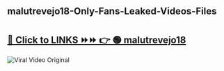 
 ## malutrevejo18-Only-Fans-Leaked-Videos-Files

# <h2><a href="https://mediaupload.pro?malutrevejo18">🔗 Click to LINKS ⏩⏩ 👉 🟢 malutrevejo18 </a></h2>

<a href="https://mediaupload.pro?malutrevejo18" rel="nofollow" data-target="animated-image.originalLink"><img src="https://i.ibb.co.com/xMMVF88/686577567.gif" alt="Viral Video Original" style="max-width: 100%; display: inline-block;" data-target="animated-image.originalImage"></a>